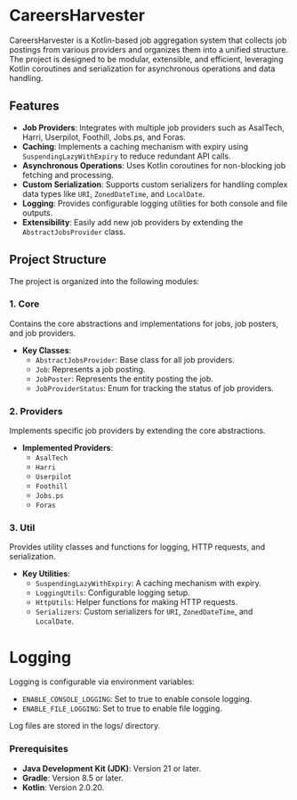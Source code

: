 # CareersHarvester

CareersHarvester is a Kotlin-based job aggregation system that collects job postings from various providers and organizes them into a unified structure.
The project is designed to be modular, extensible, and efficient, leveraging Kotlin coroutines and serialization for asynchronous operations and data handling.

## Features

- **Job Providers**: Integrates with multiple job providers such as AsalTech, Harri, Userpilot, Foothill, Jobs.ps, and Foras.
- **Caching**: Implements a caching mechanism with expiry using `SuspendingLazyWithExpiry` to reduce redundant API calls.
- **Asynchronous Operations**: Uses Kotlin coroutines for non-blocking job fetching and processing.
- **Custom Serialization**: Supports custom serializers for handling complex data types like `URI`, `ZonedDateTime`, and `LocalDate`.
- **Logging**: Provides configurable logging utilities for both console and file outputs.
- **Extensibility**: Easily add new job providers by extending the `AbstractJobsProvider` class.

## Project Structure

The project is organized into the following modules:

### 1. **Core**
Contains the core abstractions and implementations for jobs, job posters, and job providers.

- **Key Classes**:
  - `AbstractJobsProvider`: Base class for all job providers.
  - `Job`: Represents a job posting.
  - `JobPoster`: Represents the entity posting the job.
  - `JobProviderStatus`: Enum for tracking the status of job providers.

### 2. **Providers**
Implements specific job providers by extending the core abstractions.

- **Implemented Providers**:
  - `AsalTech`
  - `Harri`
  - `Userpilot`
  - `Foothill`
  - `Jobs.ps`
  - `Foras`

### 3. **Util**
Provides utility classes and functions for logging, HTTP requests, and serialization.

- **Key Utilities**:
  - `SuspendingLazyWithExpiry`: A caching mechanism with expiry.
  - `LoggingUtils`: Configurable logging setup.
  - `HttpUtils`: Helper functions for making HTTP requests.
  - `Serializers`: Custom serializers for `URI`, `ZonedDateTime`, and `LocalDate`.

# Logging
Logging is configurable via environment variables:

- `ENABLE_CONSOLE_LOGGING`: Set to true to enable console logging.
- `ENABLE_FILE_LOGGING`: Set to true to enable file logging.

Log files are stored in the logs/ directory.

### Prerequisites
- **Java Development Kit (JDK)**: Version 21 or later.
- **Gradle**: Version 8.5 or later.
- **Kotlin**: Version 2.0.20.
